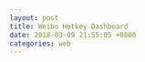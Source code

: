 ```yaml
---
layout: post
title: Weibo Hotkey Dashboard
date: 2018-03-09 21:55:05 +0800
categories: web
---
```


<div id="weibo_top10" style="width: 100%; min-height: 600px"></div>
<div id="weibo_key_num" style="width: 100%; min-height: 600px"></div>
<div id="weibo_lastweek_hotkey" style="width: 100%; min-height: 1000px"></div>

<script type="text/javascript">

// 基于准备好的dom，初始化echarts实例
var weibo_top10_chart = echarts.init(document.getElementById('weibo_top10'));
var weibo_key_num_chart = echarts.init(document.getElementById('weibo_key_num'));
var weibo_lastweek_hotkey_chart = echarts.init(document.getElementById('weibo_lastweek_hotkey'));

function updateBarChart(element,title) {
$.getJSON('http://feed.genghuiluo.cn/weibo/top10.json', function(data){

	var xdata = [];
	var ydata = [];

	$.each( data, function( key, val ) {
		xdata.push(val.key_text);	
		ydata.push(val.on_rank_cnt);	
        });

  	var option = {
            title: {
                text: title,
		x: 'center'	
            },
            tooltip: {},
            grid: {
                y2: 140
            },
	    toolbox: {
		x: 'left',
	        feature: {
	            saveAsImage: {}
	        }
	    },
            xAxis: {
                data: xdata,
		axisLine:{  
                    lineStyle:{  
                        color:'black',  
                        width: 2
                    }  
                },
		axisLabel: {
			interval: 0, //横轴信息全部显示
                	rotate: -20,
                }
            },
            yAxis: {
            	axisLine:{  
                    lineStyle:{  
                        color:'black',  
                        width: 2  
                    }  
                },
                splitNumber: 10
            },
            series: [{
                name: '热度',
                type: 'bar',
                itemStyle: {
                normal: {
　　　　　　　　//好，这里就是重头戏了，定义一个list，然后根据所以取得不同的值，这样就实现了，
                        color: function(params) {
                            // build a color map as your need.
                            var colorList = [
                              '#C1232B','#B5C334','#FCCE10','#E87C25','#27727B',
                               '#FE8463','#9BCA63','#FAD860','#F3A43B','#60C0DD',
                               '#D7504B','#C6E579','#F4E001','#F0805A','#26C0C0'
                            ];
                            return colorList[params.dataIndex]
                        },
　　　　　　　　　　　　　　//以下为是否显示，显示位置和显示格式的设置了
                        label: {
                            show: true,
                            position: 'top',
                            formatter: '{c}\n'
                        }
                    }
                },
　　　　　　　　//设置柱的宽度，要是数据太少，柱子太宽不美观~
　　　　　　　　barWidth: 50,
                data: ydata,
            }]
        };
  
	element.setOption(option);

	})
}

function updateLineChart(element,title) {
$.getJSON('http://feed.genghuiluo.cn/weibo/key_num.json', function(data){


	var xdata = [];
	var lastweek_max_keynum = [];
	var lastmonth_max_keynum = [];
	var lastquater_max_keynum = [];
	//var lastweek_avg_keynum = [];
	//var lastmonth_avg_keynum = [];
	//var lastquater_avg_keynum = [];

	$.each( data, function( key, val ) {
		xdata.push(val.dayofweek);	
		lastweek_max_keynum.push(val.lastweek_max_keynum);
		lastmonth_max_keynum.push(val.lastmonth_max_keynum);
		lastquater_max_keynum.push(val.lastquater_max_keynum);
		//lastweek_avg_keynum.push(val.lastweek_avg_keynum);
		//lastmonth_avg_keynum.push(val.lastmonth_avg_keynum);
		//lastquater_avg_keynum.push(val.lastquater_avg_keynum);
        });

	option = {
	    title: {
	        text: title,
		x: 'center'
	    },
	    tooltip: {
	        trigger: 'axis'
	    },
	    legend: {
	        //data: ['LAST_WEEK_MAX','LAST_MONTH_MAX','LAST_QUATER_MAX','LAST_WEEK_AVG','LAST_WEEK_AVG','LAST_QUATER_AVG'],
	        data: ['LAST_WEEK_MAX','LAST_MONTH_MAX','LAST_QUATER_MAX'],
		x: 'right',
		orient: 'vertical'
	    },
	    grid: {
	        left: '3%',
	        right: '4%',
	        bottom: '3%',
	        containLabel: true
	    },
	    toolbox: {
		x: 'left',
	        feature: {
	            saveAsImage: {}
	        }
	    },
	    xAxis: {
	        type: 'category',
	        data: xdata
	    },
	    yAxis: {
	        type: 'value'
	    },
	    series: [
	        {
	            name:'LAST_WEEK_MAX',
	            type:'line',
	            //step:'start',
	            data:lastweek_max_keynum
	        },
	        {
	            name:'LAST_MONTH_MAX',
	            type:'line',
	            //step:'start',
	            data:lastmonth_max_keynum
	        },
	        {
	            name:'LAST_QUATER_MAX',
	            type:'line',
	            //step:'end',
	            data:lastquater_max_keynum
	        }
	    ]
	};
 
	element.setOption(option);

	})
}


function updatePunchCard(element,title) {
$.getJSON('http://feed.genghuiluo.cn/weibo/lastweek_hotkey.json', function(data){

	var hours = ['0', '1', '2', '3', '4', '5', '6', '7', '8', '9', '10', '11', '12', '13', '14', '15', '16', '17', '18', '19', '20', '21', '22', '23'];
	var days = ['Saturday', 'Friday', 'Thursday', 'Wednesday', 'Tuesday', 'Monday', 'Sunday'];
	var ydatas = [];
	var ydata = {};
	var ydata_d = [];
	var ldata = [];

	$.each( data, function( key, val ) {
		if ( ldata.indexOf(val.key_text) == -1 ) {
			if ( ldata.length != 0 ) {
				ydata['name'] = val.key_text;
				ydata['type'] = 'scatter';
				ydata['coordinateSystem'] = 'polar';
				ydata['symbolSize'] = function (value) {return value[2]/50000;};
				ydata['data'] = ydata_d;
				ydata['animationDelay'] = function (idx) {return idx * 5;};
				ydatas.push(ydata);
	
				ydata = {};
				ydata_d = [];
			}

			ldata.push(val.key_text);
			ydata_d.push([val.day, val.hour, val.key_num, val.key_text]);
		} else {
			ydata_d.push([val.day, val.hour, val.key_num, val.key_text]);
		}
        });

	option = {
	    title: {
	        text: title,
		x: 'center'
	    },
	    legend: {
	        data: ldata.slice(0,49), // only 50 key text
	        x: 'right',
		orient: 'vertical',
		padding: 0,
		itemGap: 2,
		itemWidth: 10,
		itemHeight: 7
	    },
	    polar: {},
	    tooltip: {
	        formatter: function (params) {
	            return params.value[3];
	        }
	    },
	    grid: {
	        left: '3%',
	        right: '4%',
	        bottom: '3%',
	        containLabel: true
	    },
	    toolbox: {
		x: 'left',
	        feature: {
	            saveAsImage: {}
	        }
	    },
	    angleAxis: {
	        type: 'category',
	        data: hours,
	        boundaryGap: false,
	        splitLine: {
	            show: true,
	            lineStyle: {
	                color: '#999',
	                type: 'dashed'
	            }
	        },
	        axisLine: {
	            show: false
	        }
	    },
	    radiusAxis: {
	        type: 'category',
	        data: days,
	        axisLine: {
	            show: false
	        },
	        axisLabel: {
	            rotate: 45
	        }
	    },
	    series: ydatas 
	};

	element.setOption(option);

	})
} 

$(document).ready(function() {
	updateBarChart(weibo_top10_chart,'Most #Hotkey# On Top50 rank count 在榜次数');
    	updateLineChart(weibo_key_num_chart,'Max Index of #HotKey# by DayofWeek 最热指数');
    	updatePunchCard(weibo_lastweek_hotkey_chart,'[PunchCard] Last Week #Hotkey# 上周热门');
});

//refresh each 1800s
// Uncaught TypeError: element.setOption is not a function
/*
var refresh=window.setInterval(function(){
    updateBarChart(weibo_top10,'Most #Hotkey# On Top50 rank count 在榜次数');
    updateLineChart(weibo_key_num_chart,'Max Index of #HotKey# by DayofWeek 最热指数');
    updatePunchCard(weibo_lastweek_hotkey_chart,'[PunchCard] Last Week #Hotkey# 上周热门');
},1800000);        
*/
</script>
